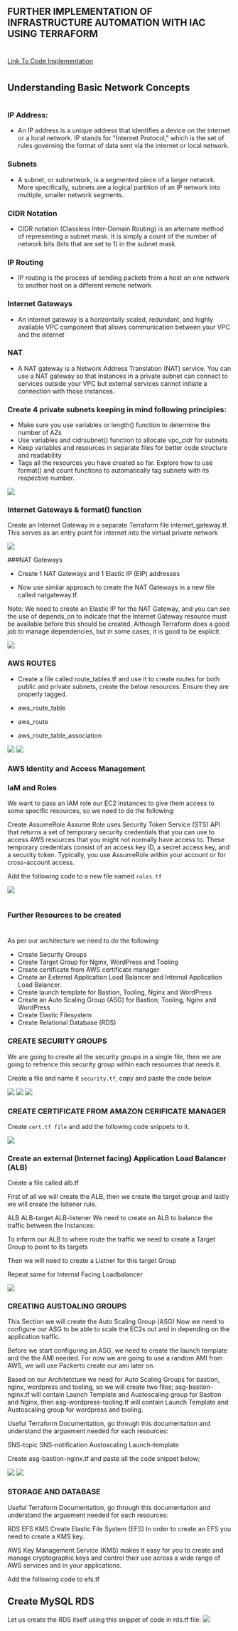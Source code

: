 ## FURTHER IMPLEMENTATION OF INFRASTRUCTURE AUTOMATION WITH IAC USING TERRAFORM
#
#
[Link To Code Implementation](https://github.com/Micah-Shallom/RCR-TERRAFORM-ARCHITECTURE.git)
#
#

## Understanding Basic Network Concepts
#
### IP Address: 
- An IP address is a unique address that identifies a device on the internet or a local network. IP stands for "Internet Protocol," which is the set of rules governing the format of data sent via the internet or local network.

### Subnets
- A subnet, or subnetwork, is a segmented piece of a larger network. More specifically, subnets are a logical partition of an IP network into multiple, smaller network segments. 

### CIDR Notation
- CIDR notation (Classless Inter-Domain Routing) is an alternate method of representing a subnet mask. It is simply a count of the
number of network bits (bits that are set to 1) in the subnet mask.

### IP Routing
- IP routing is the process of sending packets from a host on one network to another host on a different remote network

### Internet Gateways
- An internet gateway is a horizontally scaled, redundant, and highly available VPC component that allows communication between your VPC and the internet
  
### NAT
- A NAT gateway is a Network Address Translation (NAT) service. You can use a NAT gateway so that instances in a private subnet can connect to services outside your VPC but external services cannot initiate a connection with those instances.
  

### Create 4 private subnets keeping in mind following principles:
- Make sure you use variables or length() function to determine the number of AZs
- Use variables and cidrsubnet() function to allocate vpc_cidr for subnets
- Keep variables and resources in separate files for better code structure and readability
- Tags all the resources you have created so far. Explore how to use format() and count functions to automatically tag subnets with its respective number.
  
![](./img/1.private_subnet.jpg)

### Internet Gateways & format() function
Create an Internet Gateway in a separate Terraform file internet_gateway.tf. This serves as an entry point for internet into the virtual private network

![](./img/2.ig.jpg)

###NAT Gateways
- Create 1 NAT Gateways and 1 Elastic IP (EIP) addresses

- Now use similar approach to create the NAT Gateways in a new file called natgateway.tf.

Note: We need to create an Elastic IP for the NAT Gateway, and you can see the use of depends_on to indicate that the Internet Gateway resource must be available before this should be created. Although Terraform does a good job to manage dependencies, but in some cases, it is good to be explicit.

![](./img/3.nat.jpg)

### AWS ROUTES
- Create a file called route_tables.tf and use it to create routes for both public and private subnets, create the below resources. Ensure they are properly tagged.

- aws_route_table
- aws_route
- aws_route_table_association

![](./img/4.routea.jpg)
![](./img/4.routeb.jpg)

### AWS Identity and Access Management
### IaM and Roles
We want to pass an IAM role our EC2 instances to give them access to some specific resources, so we need to do the following:

Create AssumeRole
Assume Role uses Security Token Service (STS) API that returns a set of temporary security credentials that you can use to access AWS resources that you might not normally have access to. These temporary credentials consist of an access key ID, a secret access key, and a security token. Typically, you use AssumeRole within your account or for cross-account access.

Add the following code to a new file named `roles.tf`

![](./img/5.roles.jpg)

#
###  Further Resources to be created
#
As per our architecture we need to do the following:

- Create Security Groups
- Create Target Group for Nginx, WordPress and Tooling
- Create certificate from AWS certificate manager
- Create an External Application Load Balancer and Internal Application Load Balancer.
- Create launch template for Bastion, Tooling, Nginx and WordPress
- Create an Auto Scaling Group (ASG) for Bastion, Tooling, Nginx and WordPress
- Create Elastic Filesystem
- Create Relational Database (RDS)


### CREATE SECURITY GROUPS
We are going to create all the security groups in a single file, then we are going to refrence this security group within each resources that needs it.

Create a file and name it `security.tf`, copy and paste the code below

![](./img/6.sg.jpg)
![](./img/6.sgb.jpg)
![](./img/6sgc.jpg)

### CREATE CERTIFICATE FROM AMAZON CERIFICATE MANAGER
Create `cert.tf file` and add the following code snippets to it.

![](./img/7.cert.jpg)

### Create an external (Internet facing) Application Load Balancer (ALB)
Create a file called alb.tf

First of all we will create the ALB, then we create the target group and lastly we will create the lsitener rule.

ALB
ALB-target
ALB-listener
We need to create an ALB to balance the traffic between the Instances:

To inform our ALB to where route the traffic we need to create a Target Group to point to its targets

Then we will need to create a Listner for this target Group

Repeat same for Internal Facing Loadbalancer

![](./img/8.lb.jpg)

### CREATING AUSTOALING GROUPS
This Section we will create the Auto Scaling Group (ASG)
Now we need to configure our ASG to be able to scale the EC2s out and in depending on the application traffic.

Before we start configuring an ASG, we need to create the launch template and the the AMI needed. For now we are going to use a random AMI from AWS, we will use Packerto create our ami later on.

Based on our Architetcture we need for Auto Scaling Groups for bastion, nginx, wordpress and tooling, so we will create two files; asg-bastion-nginx.tf will contain Launch Template and Austoscaling group for Bastion and Nginx, then asg-wordpress-tooling.tf will contain Launch Template and Austoscaling group for wordpress and tooling.

Useful Terraform Documentation, go through this documentation and understand the arguement needed for each resources:

SNS-topic
SNS-notification
Austoscaling
Launch-template

Create asg-bastion-nginx.tf and paste all the code snippet below;

![](./img/9.asg1.jpg)
![](./img/9.asg2.jpg)

### STORAGE AND DATABASE
Useful Terraform Documentation, go through this documentation and understand the arguement needed for each resources:

RDS
EFS
KMS
Create Elastic File System (EFS)
In order to create an EFS you need to create a KMS key.

AWS Key Management Service (KMS) makes it easy for you to create and manage cryptographic keys and control their use across a wide range of AWS services and in your applications.

Add the following code to efs.tf

## Create MySQL RDS
Let us create the RDS itself using this snippet of code in rds.tf file:
![](./img/11.rds.jpg)
